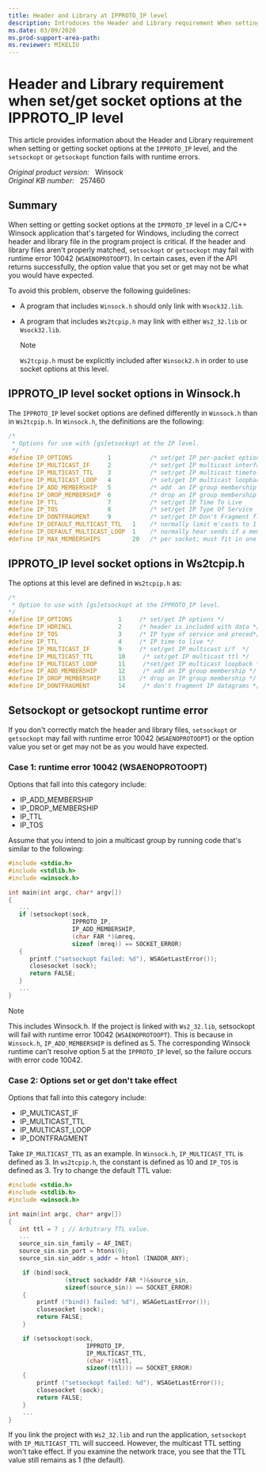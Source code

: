 ```yaml
---
title: Header and Library at IPPROTO_IP level
description: Introduces the Header and Library requirement When setting or getting socket options at the IPPROTO_IP level in a C/C++ Winsock application that's targeted for Windows NT.
ms.date: 03/09/2020
ms.prod-support-area-path:
ms.reviewer: MIKELIU
---
```

# Header and Library requirement when set/get socket options at the IPPROTO_IP level

This article provides information about the Header and Library requirement when setting or getting socket options at the `IPPROTO_IP` level, and the `setsockopt` or `getsockopt` function fails with runtime errors.

_Original product version:_ &nbsp; Winsock  
_Original KB number:_ &nbsp; 257460

## Summary

When setting or getting socket options at the `IPPROTO_IP` level in a C/C++ Winsock application that's targeted for Windows, including the correct header and library file in the program project is critical. If the header and library files aren't properly matched, `setsockopt` or `getsockopt` may fail with runtime error 10042 (`WSAENOPROTOOPT`). In certain cases, even if the API returns successfully, the option value that you set or get may not be what you would have expected.

To avoid this problem, observe the following guidelines:

- A program that includes `Winsock.h` should only link with `Wsock32.lib`.
- A program that includes `Ws2tcpip.h` may link with either `Ws2_32.lib` or `Wsock32.lib`.

    > [!NOTE]
    > `Ws2tcpip.h` must be explicitly included after `Winsock2.h` in order to use socket options at this level.

## IPPROTO_IP level socket options in Winsock.h

The `IPPROTO_IP` level socket options are defined differently in `Winsock.h` than in `Ws2tcpip.h`. In `Winsock.h`, the definitions are the following:

```cpp
/*
 * Options for use with [gs]etsockopt at the IP level.
 */
#define IP_OPTIONS          1           /* set/get IP per-packet options    */
#define IP_MULTICAST_IF     2           /* set/get IP multicast interface   */
#define IP_MULTICAST_TTL    3           /* set/get IP multicast timetolive  */
#define IP_MULTICAST_LOOP   4           /* set/get IP multicast loopback    */
#define IP_ADD_MEMBERSHIP   5           /* add  an IP group membership      */
#define IP_DROP_MEMBERSHIP  6           /* drop an IP group membership      */
#define IP_TTL              7           /* set/get IP Time To Live          */
#define IP_TOS              8           /* set/get IP Type Of Service       */
#define IP_DONTFRAGMENT     9           /* set/get IP Don't Fragment flag   */
#define IP_DEFAULT_MULTICAST_TTL   1    /* normally limit m'casts to 1 hop  */
#define IP_DEFAULT_MULTICAST_LOOP  1    /* normally hear sends if a member  */
#define IP_MAX_MEMBERSHIPS         20   /* per socket; must fit in one mbuf */
```

## IPPROTO_IP level socket options in Ws2tcpip.h

The options at this level are defined in `Ws2tcpip.h` as:

```cpp
/*
 * Option to use with [gs]etsockopt at the IPPROTO_IP level.
*/
#define IP_OPTIONS             1     /* set/get IP options */
#define IP_HDRINCL             2     /* header is included with data */
#define IP_TOS                 3     /* IP type of service and preced*/
#define IP_TTL                 4     /* IP time to live */
#define IP_MULTICAST_IF        9     /* set/get IP multicast i/f  */
#define IP_MULTICAST_TTL       10     /* set/get IP multicast ttl */
#define IP_MULTICAST_LOOP      11     /*set/get IP multicast loopback */
#define IP_ADD_MEMBERSHIP      12     /* add an IP group membership */
#define IP_DROP_MEMBERSHIP     13    /* drop an IP group membership */
#define IP_DONTFRAGMENT        14     /* don't fragment IP datagrams */
```

## Setsockopt or getsockopt runtime error

If you don't correctly match the header and library files, `setsockopt` or `getsockopt` may fail with runtime error 10042 (`WSAENOPROTOOPT`) or the option value you set or get may not be as you would have expected.

### Case 1: runtime error 10042 (WSAENOPROTOOPT)

Options that fall into this category include:

- IP_ADD_MEMBERSHIP
- IP_DROP_MEMBERSHIP
- IP_TTL
- IP_TOS

Assume that you intend to join a multicast group by running code that's similar to the following:

```cpp
#include <stdio.h>
#include <stdlib.h>
#include <winsock.h>

int main(int argc, char* argv[])
{
   ...
   if (setsockopt(sock,
                  IPPROTO_IP,
                  IP_ADD_MEMBERSHIP,
                  (char FAR *)&mreq,
                  sizeof (mreq)) == SOCKET_ERROR)
   {
      printf ("setsockopt failed: %d"), WSAGetLastError());
      closesocket (sock);
      return FALSE;
   }
   ...
}
```

> [!NOTE]
> This includes Winsock.h. If the project is linked with `Ws2_32.lib`, setsockopt will fail with runtime error 10042 (`WSAENOPROTOOPT`). This is because in `Winsock.h`, `IP_ADD_MEMBERSHIP` is defined as 5. The corresponding Winsock runtime can't resolve option 5 at the `IPPROTO_IP` level, so the failure occurs with error code 10042.

### Case 2: Options set or get don't take effect

Options that fall into this category include:

- IP_MULTICAST_IF
- IP_MULTICAST_TTL
- IP_MULTICAST_LOOP
- IP_DONTFRAGMENT

Take `IP_MULTICAST_TTL` as an example. In `Winsock.h`, `IP_MULTICAST_TTL` is defined as 3. In `ws2tcpip.h`, the constant is defined as 10 and `IP_TOS` is defined as 3. Try to change the default TTL value:

```cpp
#include <stdio.h>
#include <stdlib.h>
#include <winsock.h>

int main(int argc, char* argv[])
{
   int ttl = 7 ; // Arbitrary TTL value.
   ...
   source_sin.sin_family = AF_INET;
   source_sin.sin_port = htons(0);
   source_sin.sin_addr.s_addr = htonl (INADDR_ANY);

    if (bind(sock,
                (struct sockaddr FAR *)&source_sin,
                sizeof(source_sin)) == SOCKET_ERROR)
    {
        printf ("bind() failed: %d"), WSAGetLastError());
        closesocket (sock);
        return FALSE;
    }

    if (setsockopt(sock,
                      IPPROTO_IP,
                      IP_MULTICAST_TTL,
                      (char *)&ttl,
                      sizeof(ttl))) == SOCKET_ERROR)
    {
        printf ("setsockopt failed: %d"), WSAGetLastError());
        closesocket (sock);
        return FALSE;
    }
    ...
}
```

If you link the project with `Ws2_32.lib` and run the application, `setsockopt` with `IP_MULTICAST_TTL` will succeed. However, the multicast TTL setting won't take effect. If you examine the network trace, you see that the TTL value still remains as 1 (the default).
